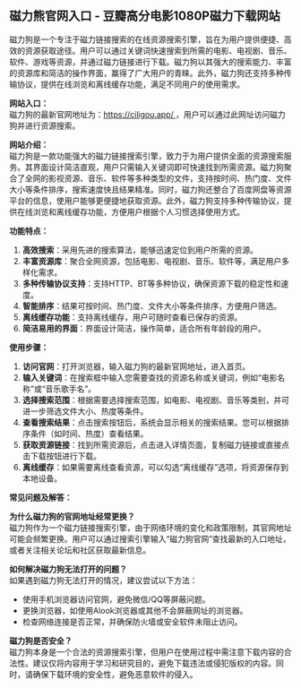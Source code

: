 <h2>磁力熊官网入口 - 豆瓣高分电影1080P磁力下载网站</h2>
<p>磁力狗是一个专注于磁力链接搜索的在线资源搜索引擎，旨在为用户提供便捷、高效的资源获取途径。用户可以通过关键词快速搜索到所需的电影、电视剧、音乐、软件、游戏等资源，并通过磁力链接进行下载。磁力狗以其强大的搜索能力、丰富的资源库和简洁的操作界面，赢得了广大用户的青睐。此外，磁力狗还支持多种传输协议，提供在线浏览和离线缓存功能，满足不同用户的使用需求。</p>
<p><strong>网站入口：</strong><br>磁力狗的最新官网地址为：<a href="https://www.ggonav.com/sites/5718.html">https://ciligou.app/ </a>，用户可以通过此网址访问磁力狗并进行资源搜索。</p>
<p><strong>网站介绍：</strong><br>磁力狗是一款功能强大的磁力链接搜索引擎，致力于为用户提供全面的资源搜索服务。其界面设计简洁直观，用户只需输入关键词即可快速找到所需资源。磁力狗聚合了全网的影视资源、音乐、软件等多种类型的文件，支持按时间、热门度、文件大小等条件排序，搜索速度快且结果精准。同时，磁力狗还整合了百度网盘等资源平台的信息，使用户能够更便捷地获取资源。此外，磁力狗支持多种传输协议，提供在线浏览和离线缓存功能，方便用户根据个人习惯选择使用方式。</p>
<p><strong>功能特点：</strong></p>
<ol>
	<li><strong>高效搜索</strong>：采用先进的搜索算法，能够迅速定位到用户所需的资源。</li>
	<li><strong>丰富资源库</strong>：聚合全网资源，包括电影、电视剧、音乐、软件等，满足用户多样化需求。</li>
	<li><strong>多种传输协议支持</strong>：支持HTTP、BT等多种协议，确保资源下载的稳定性和速度。</li>
	<li><strong>智能排序</strong>：结果可按时间、热门度、文件大小等条件排序，方便用户筛选。</li>
	<li><strong>离线缓存功能</strong>：支持离线缓存，用户可随时查看已保存的资源。</li>
	<li><strong>简洁易用的界面</strong>：界面设计简洁，操作简单，适合所有年龄段的用户。</li>
</ol>
<p><strong>使用步骤：</strong></p>
<ol>
	<li><strong>访问官网</strong>：打开浏览器，输入磁力狗的最新官网地址，进入首页。</li>
	<li><strong>输入关键词</strong>：在搜索框中输入您需要查找的资源名称或关键词，例如“电影名称”或“音乐歌手名”。</li>
	<li><strong>选择搜索范围</strong>：根据需要选择搜索范围，如电影、电视剧、音乐等类别，并可进一步筛选文件大小、热度等条件。</li>
	<li><strong>查看搜索结果</strong>：点击搜索按钮后，系统会显示相关的搜索结果。您可以根据排序条件（如时间、热度）查看结果。</li>
	<li><strong>获取资源链接</strong>：找到所需资源后，点击进入详情页面，复制磁力链接或直接点击下载按钮进行下载。</li>
	<li><strong>离线缓存</strong>：如果需要离线查看资源，可以勾选“离线缓存”选项，将资源保存到本地设备。</li>
</ol>
<p><strong>常见问题及解答：</strong></p>
<p><strong>为什么磁力狗的官网地址经常更换？</strong><br>磁力狗作为一个磁力链接搜索引擎，由于网络环境的变化和政策限制，其官网地址可能会频繁更换。用户可以通过搜索引擎输入“磁力狗官网”查找最新的入口地址，或者关注相关论坛和社区获取最新信息。</p>
<p><strong>如何解决磁力狗无法打开的问题？</strong><br>如果遇到磁力狗无法打开的情况，建议尝试以下方法：</p>
<ul>
	<li>使用手机浏览器访问官网，避免微信/QQ等屏蔽问题。</li>
	<li>更换浏览器，如使用Alook浏览器或其他不会屏蔽网址的浏览器。</li>
	<li>检查网络连接是否正常，并确保防火墙或安全软件未阻止访问。</li>
</ul>
<p><strong>磁力狗是否安全？</strong><br>磁力狗本身是一个合法的资源搜索引擎，但用户在使用过程中需注意下载内容的合法性。建议仅将内容用于学习和研究目的，避免下载违法或侵犯版权的内容。同时，请确保下载环境的安全性，避免恶意软件的侵入。</p>
